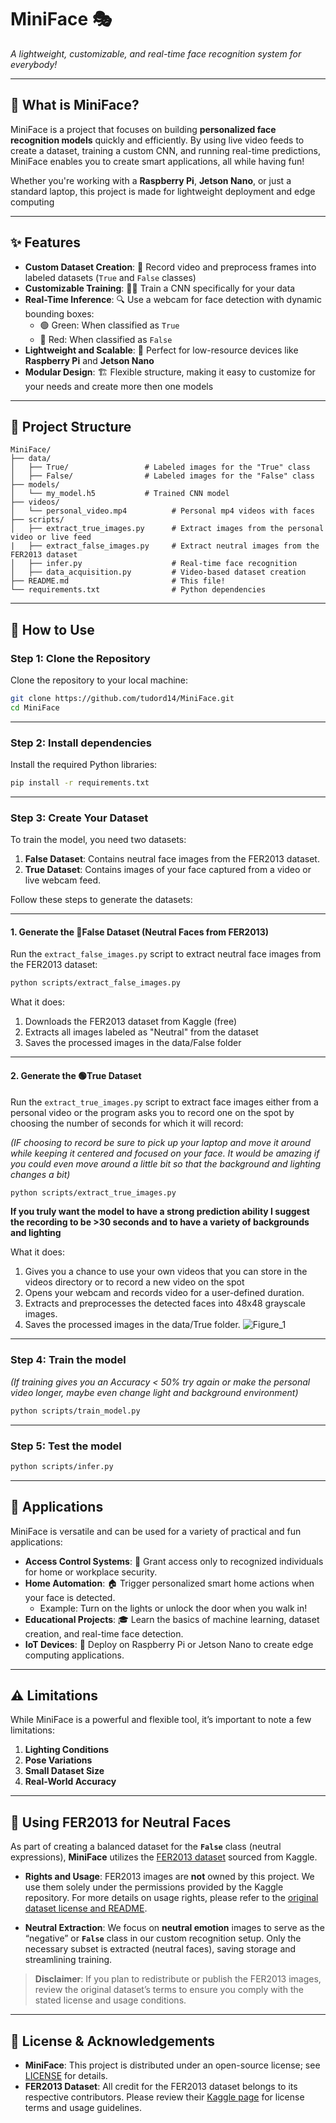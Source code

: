 
# **MiniFace** 🎭
*A lightweight, customizable, and real-time face recognition system for everybody!*

---

## **🌟 What is MiniFace?**

MiniFace is a project that focuses on building **personalized face recognition models** quickly and efficiently. By using live video feeds to create a dataset, training a custom CNN, and running real-time predictions, MiniFace enables you to create smart applications, all while having fun!

Whether you're working with a **Raspberry Pi**, **Jetson Nano**, or just a standard laptop, this project is made for lightweight deployment and edge computing

---

## **✨ Features**

- **Custom Dataset Creation**: 🎥 Record video and preprocess frames into labeled datasets (`True` and `False` classes)
- **Customizable Training**: 🧑‍🔬 Train a CNN specifically for your data
- **Real-Time Inference**: 🔍 Use a webcam for face detection with dynamic bounding boxes:
  - 🟢 Green: When classified as `True`
  - 🔴 Red: When classified as `False`
- **Lightweight and Scalable**: 🚀 Perfect for low-resource devices like **Raspberry Pi** and **Jetson Nano**
- **Modular Design**: 🏗️ Flexible structure, making it easy to customize for your needs and create more then one models

---

## **📂 Project Structure**

```plaintext
MiniFace/
├── data/
│   ├── True/                 # Labeled images for the "True" class
│   ├── False/                # Labeled images for the "False" class
├── models/
│   └── my_model.h5           # Trained CNN model
├── videos/
│   └── personal_video.mp4          # Personal mp4 videos with faces
├── scripts/
│   ├── extract_true_images.py      # Extract images from the personal video or live feed
|   ├── extract_false_images.py     # Extract neutral images from the FER2013 dataset
│   ├── infer.py                    # Real-time face recognition
│   ├── data_acquisition.py         # Video-based dataset creation
├── README.md                       # This file!
└── requirements.txt                # Python dependencies
````
---

## **📖 How to Use**

### **Step 1: Clone the Repository**
Clone the repository to your local machine:
```bash
git clone https://github.com/tudord14/MiniFace.git
cd MiniFace
```

---

### **Step 2: Install dependencies**
Install the required Python libraries:
```bash
pip install -r requirements.txt
```

---

### **Step 3: Create Your Dataset**

To train the model, you need two datasets:
1. **False Dataset**: Contains neutral face images from the FER2013 dataset.
2. **True Dataset**: Contains images of your face captured from a video or live webcam feed.

Follow these steps to generate the datasets:

---

#### **1. Generate the 🔴False Dataset (Neutral Faces from FER2013)**
Run the `extract_false_images.py` script to extract neutral face images from the FER2013 dataset:
```bash
python scripts/extract_false_images.py
```

What it does:
1. Downloads the FER2013 dataset from Kaggle (free)
2. Extracts all images labeled as "Neutral" from the dataset
3. Saves the processed images in the data/False folder

---

#### **2. Generate the 🟢True Dataset**
Run the `extract_true_images.py` script to extract face images either from a personal video or the program asks you to record one on the spot by choosing the number of seconds for which it will record:

*(IF choosing to record be sure to pick up your laptop and move it around while keeping it centered and focused on your face. It would be amazing if you could even move around a little bit so that the background and lighting changes a bit)*
```bash
python scripts/extract_true_images.py
```
**If you truly want the model to have a strong prediction ability I suggest the recording to be >30 seconds and to have a variety of backgrounds and lighting**

What it does:
1. Gives you a chance to use your own videos that you can store in the videos directory or to record a new video on the spot
2. Opens your webcam and records video for a user-defined duration.
3. Extracts and preprocesses the detected faces into 48x48 grayscale images.
4. Saves the processed images in the data/True folder.
![Figure_1](https://github.com/user-attachments/assets/b8177077-40f0-4e4f-9ec2-07c21a97efae)


---

### **Step 4: Train the model**
*(If training gives you an Accuracy < 50% try again or make the personal video longer, maybe even change light and background environment)*
```bash
python scripts/train_model.py
```

---

### **Step 5: Test the model**
```bash
python scripts/infer.py
```

---

## **🎯 Applications**

MiniFace is versatile and can be used for a variety of practical and fun applications:

- **Access Control Systems**: 🏢 Grant access only to recognized individuals for home or workplace security.
- **Home Automation**: 🏠 Trigger personalized smart home actions when your face is detected.
  - Example: Turn on the lights or unlock the door when you walk in!
- **Educational Projects**: 🎓 Learn the basics of machine learning, dataset creation, and real-time face detection.
- **IoT Devices**: 🤖 Deploy on Raspberry Pi or Jetson Nano to create edge computing applications.

---

## **⚠️ Limitations**

While MiniFace is a powerful and flexible tool, it’s important to note a few limitations:

1. **Lighting Conditions**
2. **Pose Variations**
3. **Small Dataset Size**
5. **Real-World Accuracy**

---




## **👤 Using FER2013 for Neutral Faces**

As part of creating a balanced dataset for the **`False`** class (neutral expressions), **MiniFace** utilizes the [FER2013 dataset](https://www.kaggle.com/datasets/msambare/fer2013) sourced from Kaggle.

- **Rights and Usage**: FER2013 images are **not** owned by this project. We use them solely under the permissions provided by the Kaggle repository. For more details on usage rights, please refer to the [original dataset license and README](https://www.kaggle.com/datasets/msambare/fer2013).

- **Neutral Extraction**: We focus on **neutral emotion** images to serve as the “negative” or **`False`** class in our custom recognition setup. Only the necessary subset is extracted (neutral faces), saving storage and streamlining training.

> **Disclaimer**: If you plan to redistribute or publish the FER2013 images, review the original dataset’s terms to ensure you comply with the stated license and usage conditions.

---

## **📄 License & Acknowledgements**

- **MiniFace**: This project is distributed under an open-source license; see [LICENSE](LICENSE) for details.
- **FER2013 Dataset**: All credit for the FER2013 dataset belongs to its respective contributors. Please review their [Kaggle page](https://www.kaggle.com/datasets/msambare/fer2013) for license terms and usage guidelines.
